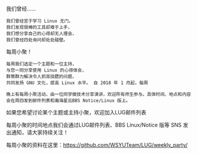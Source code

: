 

我们曾经……

    我们曾经苦于学习 Linux 无门，
    我们发现很棒的工具却难于上手，
    我们想分享自己的心得却无人理会，
    我们曾经四处询问却处处碰壁。

每周小聚！

    每周我们选定一个主题和一位主持，
    与您一同分享使用 Linux 的心得体会，
    群策群力解决令人抓耳挠腮的问题，
    共同发扬 GNU 文化，提高 Linux 水平。 自 2018 年 1 月起，每周
    
    晚上有每周小聚活动，由一位同学做技术分享演讲，欢迎所有师生参与。具体时间、地点和内容会在周四发到邮件列表和瀚海星云BBS Notice/Linux 版上。

如果您希望讨论某个主题或主持小聚，欢迎加入LUG邮件列表

每周小聚的时间地点我们会通过LUG邮件列表、BBS Linux/Notice 版等 SNS 发出通知，请大家持续关注！

每周小聚的资料在这里：https://github.com/WSYUTeam/LUG/weekly_party/

